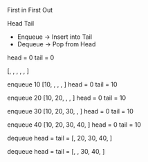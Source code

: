 First in First Out

Head
Tail

- Enqueue -> Insert into Tail
- Dequeue -> Pop from Head

head = 0
tail = 0

[, , , , , ]

enqueue 10
[10, , , , ]
head = 0
tail = 10

enqueue 20
[10, 20, , , ]
head = 0
tail = 10

enqueue 30
[10, 20, 30, , ]
head = 0
tail = 10

enqueue 40
[10, 20, 30, 40, ]
head = 0
tail = 10

dequeue
head =
tail =
[, 20, 30, 40, ]

dequeue
head =
tail =
[, , 30, 40, ]
